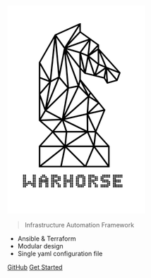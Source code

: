 ![logo](images/logo_full.png)

> Infrastructure Automation Framework

- Ansible & Terraform
- Modular design
- Single yaml configuration file

[GitHub](https://github.com/warhorse/warhorse/)
[Get Started](##getting_started)
